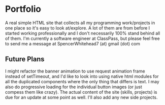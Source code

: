 # Portfolio

A real simple HTML site that collects all my programming work/projects in one place so it's easy to look at/explore. A lot of them are from before I started working professionally and I don't necessarily 100% stand behind all of them. I'm currently a software engineer at ClassPass, but please feel free to send me a message at SpencerWhitehead7 (at) gmail (dot) com

## Future Plans

I might refactor the banner animation to use request animation frame instead of setTimeout, and I'd like to look into using native html modules for all the duplicated components where the only thing that differs is text. I may also do progressive loading for the individual button images (or just compess them like crazy). The actual content of the site (skills, projects) is due for an update at some point as well. I'll also add any new side projects.